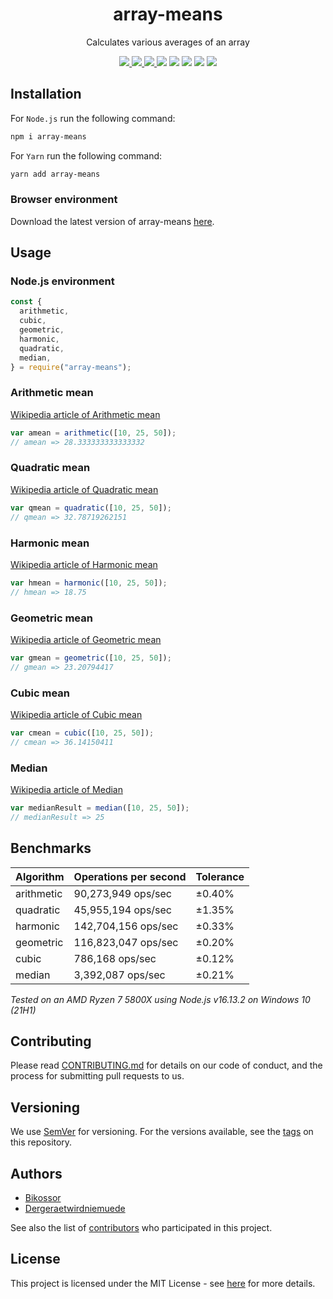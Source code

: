 <div align="center">
  <h1>array-means</h1>
  <p>Calculates various averages of an array</p>
  <!-- Badges -->
  <a href="https://www.codacy.com/app/Bikossor/array-means?utm_source=github.com&utm_medium=referral&utm_content=Bikossor/array-means&utm_campaign=Badge_Grade">
    <img src="https://api.codacy.com/project/badge/Grade/57813ca8a5d943ecabbe8decc36d04da" />
  </a>
  <a href="https://github.com/Bikossor/array-means/actions/workflows/node.js.yml">
    <img src="https://github.com/Bikossor/Rudus/actions/workflows/node.js.yml/badge.svg" />
  </a>
  <a href="https://codecov.io/gh/Bikossor/array-means">
    <img src="https://codecov.io/gh/Bikossor/array-means/branch/develop/graph/badge.svg" />
  </a>
  <img src="https://img.shields.io/bundlephobia/minzip/array-means.svg" />
  <img src="https://img.shields.io/npm/dm/array-means.svg" />
  <img src="https://img.shields.io/github/issues/bikossor/array-means.svg" />
  <img src="https://img.shields.io/github/issues-closed/bikossor/array-means.svg" />
  <img src="https://img.shields.io/github/license/bikossor/array-means.svg" />
</div>

## Installation

For `Node.js` run the following command:

```sh
npm i array-means
```

For `Yarn` run the following command:

```sh
yarn add array-means
```

### Browser environment

Download the latest version of array-means [here](https://github.com/Bikossor/array-means/releases/latest).

## Usage

### Node.js environment

```javascript
const {
  arithmetic,
  cubic,
  geometric,
  harmonic,
  quadratic,
  median,
} = require("array-means");
```

### Arithmetic mean

[Wikipedia article of Arithmetic mean](https://en.wikipedia.org/wiki/Arithmetic_mean)

```javascript
var amean = arithmetic([10, 25, 50]);
// amean => 28.333333333333332
```

### Quadratic mean

[Wikipedia article of Quadratic mean](https://en.wikipedia.org/wiki/Quadratic_mean)

```javascript
var qmean = quadratic([10, 25, 50]);
// qmean => 32.78719262151
```

### Harmonic mean

[Wikipedia article of Harmonic mean](https://en.wikipedia.org/wiki/Harmonic_mean)

```javascript
var hmean = harmonic([10, 25, 50]);
// hmean => 18.75
```

### Geometric mean

[Wikipedia article of Geometric mean](https://en.wikipedia.org/wiki/Geometric_mean)

```javascript
var gmean = geometric([10, 25, 50]);
// gmean => 23.20794417
```

### Cubic mean

[Wikipedia article of Cubic mean](https://en.wikipedia.org/wiki/Cubic_mean)

```javascript
var cmean = cubic([10, 25, 50]);
// cmean => 36.14150411
```

### Median

[Wikipedia article of Median](https://en.wikipedia.org/wiki/Median)

```javascript
var medianResult = median([10, 25, 50]);
// medianResult => 25
```

## Benchmarks

| Algorithm  | Operations per second | Tolerance |
| :--------- | :-------------------- | :-------- |
| arithmetic | 90,273,949 ops/sec    | ±0.40%    |
| quadratic  | 45,955,194 ops/sec    | ±1.35%    |
| harmonic   | 142,704,156 ops/sec   | ±0.33%    |
| geometric  | 116,823,047 ops/sec   | ±0.20%    |
| cubic      | 786,168 ops/sec       | ±0.12%    |
| median     | 3,392,087 ops/sec     | ±0.21%    |

_Tested on an AMD Ryzen 7 5800X using Node.js v16.13.2 on Windows 10 (21H1)_

## Contributing

Please read [CONTRIBUTING.md](https://gist.github.com/PurpleBooth/b24679402957c63ec426) for details on our code of conduct, and the process for submitting pull requests to us.

## Versioning

We use [SemVer](http://semver.org/) for versioning. For the versions available, see the [tags](https://github.com/bikossor/array-means/tags) on this repository.

## Authors

- [Bikossor](https://github.com/Bikossor)
- [Dergeraetwirdniemuede](https://github.com/Dergeraetwirdniemuede)

See also the list of [contributors](https://github.com/bikossor/array-means/contributors) who participated in this project.

## License

This project is licensed under the MIT License - see [here](LICENSE) for more details.
